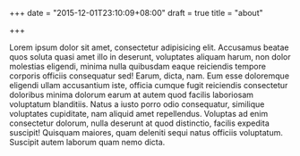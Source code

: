 +++
date = "2015-12-01T23:10:09+08:00"
draft = true
title = "about"

+++

Lorem ipsum dolor sit amet, consectetur adipisicing elit. Accusamus beatae quos soluta quasi amet illo in deserunt, voluptates aliquam harum, non dolor molestias eligendi, minima nulla quibusdam eaque reiciendis tempore corporis officiis consequatur sed! Earum, dicta, nam. Eum esse doloremque eligendi ullam accusantium iste, officia cumque fugit reiciendis consectetur doloribus minima dolorum earum at autem quod facilis laboriosam voluptatum blanditiis. Natus a iusto porro odio consequatur, similique voluptates cupiditate, nam aliquid amet repellendus. Voluptas ad enim consectetur dolorum, nulla deserunt at quod distinctio, facilis expedita suscipit! Quisquam maiores, quam deleniti sequi natus officiis voluptatum. Suscipit autem laborum quam nemo dicta.

